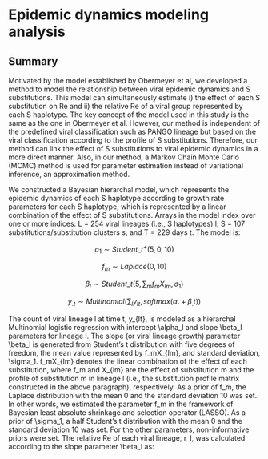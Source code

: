 # Epidemic dynamics modeling analysis

## Summary
Motivated by the model established by Obermeyer et al, we developed a method to model the relationship between viral epidemic dynamics and S substitutions. This model can simultaneously estimate i) the effect of each S substitution on Re and ii) the relative Re of a viral group represented by each S haplotype. The key concept of the model used in this study is the same as the one in Obermeyer et al. However, our method is independent of the predefined viral classification such as PANGO lineage but based on the viral classification according to the profile of S substitutions. Therefore, our method can link the effect of S substitutions to viral epidemic dynamics in a more direct manner. Also, in our method, a Markov Chain Monte Carlo (MCMC) method is used for parameter estimation instead of variational inference, an approximation method.

We constructed a Bayesian hierarchal model, which represents the epidemic dynamics of each S haplotype according to growth rate parameters for each S haplotype, which is represented by a linear combination of the effect of S substitutions. Arrays in the model index over one or more indices: L = 254 viral lineages (i.e., S haplotypes) l; S = 107 substitutions/substitution clusters s; and T = 229 days t. The model is:

$$ \sigma_1\sim Student\_t^+(5,0,10) $$

$$ f_m \sim Laplace(0,10) $$

$$ \beta_l\sim Student\_t\left(5,\sum_{m}{f_mX_{lm}},\sigma_1\right) $$

$$ y_{.t}\sim Multinomial\left(\sum_{l} y_{lt},softmax\left(\alpha.+\beta_.t\right)\right) $$

$$$$


The count of viral lineage l at time t, y_{lt}, is modeled as a hierarchal Multinomial logistic regression with intercept \alpha_l and slope \beta_l parameters for lineage l. The slope (or viral lineage growth) parameter \beta_l is generated from Student’s t distribution with five degrees of freedom, the mean value represented by f_mX_{lm}, and standard deviation, \sigma_1. f_mX_{lm} denotes the linear combination of the effect of each substitution, where f_m and X_{lm} are the effect of substitution m and the profile of substitution m in lineage l (i.e., the substitution profile matrix constructed in the above paragraph), respectively. As a prior of f_m, the Laplace distribution with the mean 0 and the standard deviation 10 was set. In other words, we estimated the parameter f_m in the framework of Bayesian least absolute shrinkage and selection operator (LASSO). As a prior of \sigma_1, a half Student’s t distribution with the mean 0 and the standard deviation 10 was set. For the other parameters, non-informative priors were set.
The relative Re of each viral lineage, r_l, was calculated according to the slope parameter \beta_l as:






